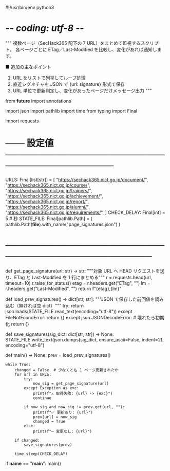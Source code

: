 #!/usr/bin/env python3
# -*- coding: utf-8 -*-
"""
複数ページ（SecHack365 配下の 7 URL）をまとめて監視するスクリプト。
各ページごとに ETag／Last-Modified を比較し、変化があれば通知します。

■ 追加の主なポイント
  1) URL をリストで列挙してループ処理
  2) 直近シグネチャを JSON で {url: signature} 形式で保存
  3) URL 単位で更新判定し、変化があったページだけメッセージ出力
"""

from __future__ import annotations

import json
import pathlib
import time
from typing import Final

import requests

# ─── 設定値 ──────────────────────────────────────────
URLS: Final[list[str]] = [
    "https://sechack365.nict.go.jp/document/",
    "https://sechack365.nict.go.jp/course/",
    "https://sechack365.nict.go.jp/trainers/",
    "https://sechack365.nict.go.jp/achievement/",
    "https://sechack365.nict.go.jp/report/",
    "https://sechack365.nict.go.jp/alumni/",
    "https://sechack365.nict.go.jp/requirements/",
]
CHECK_DELAY: Final[int] = 5  # 秒
STATE_FILE: Final[pathlib.Path] = (
    pathlib.Path(__file__).with_name("page_signatures.json")
)
# ────────────────────────────────────────────────


def get_page_signature(url: str) -> str:
    """対象 URL へ HEAD リクエストを送り、ETag と Last-Modified を 1 行にまとめる"""
    r = requests.head(url, timeout=10)
    r.raise_for_status()
    etag = r.headers.get("ETag", "")
    lm = r.headers.get("Last-Modified", "")
    return f"{etag},{lm}"


def load_prev_signatures() -> dict[str, str]:
    """JSON で保存した前回値を読み込む（無ければ空 dict）"""
    try:
        return json.loads(STATE_FILE.read_text(encoding="utf-8"))
    except FileNotFoundError:
        return {}
    except json.JSONDecodeError:
        # 壊れたら初期化
        return {}


def save_signatures(sig_dict: dict[str, str]) -> None:
    STATE_FILE.write_text(json.dumps(sig_dict, ensure_ascii=False, indent=2), encoding="utf-8")


def main() -> None:
    prev = load_prev_signatures()

    while True:
        changed = False  # 少なくとも 1 ページ更新されたか
        for url in URLS:
            try:
                now_sig = get_page_signature(url)
            except Exception as exc:
                print(f"⚠️ 取得失敗: {url} -> {exc}")
                continue

            if now_sig and now_sig != prev.get(url, ""):
                print(f"✅ 更新あり: {url}")
                prev[url] = now_sig
                changed = True
            else:
                print(f"— 変更なし: {url}")

        if changed:
            save_signatures(prev)

        time.sleep(CHECK_DELAY)


if __name__ == "__main__":
    main()
